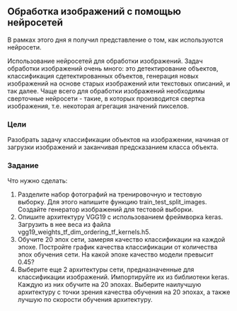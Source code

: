 ## Обработка изображений с помощью нейросетей
В рамках этого дня я получил представление о том, как используются нейросети.

Использование нейросетей для обработки изображений. Задач обработки изображений очень много: это детектирование объектов, классификация сдетектированных объектов, генерация новых изображений на основе старых изображений или текстовых описаний, и так далее. Чаще всего для обработки изображений необходимы сверточные нейросети - такие, в которых производится свертка изображения, т.е. некоторая агрегация значений пикселов. 

### Цели

Разобрать задачу классификации объектов на изображении, начиная от загрузки изображений и заканчивая предсказанием класса объекта.

### Задание

Что нужно сделать:
1. Разделите набор фотографий на тренировочную и тестовую выборку. Для этого напишите функцию train_test_split_images. Создайте генератор изображений для тестовой выборки.
2. Опишите архитектуру VGG19 с использованием фреймворка keras. Загрузить в нее веса из файла vgg19_weights_tf_dim_ordering_tf_kernels.h5.
3. Обучите 20 эпох сети, замеряя качество классификации на каждой эпохе. Постройте график качества классификации от количества эпох обучения сети. На какой эпохе качество модели превысит 0.45?
4. Выберите еще 2 архитектуры сети, предназначенные для классификации изображений. Импортируйте их из библиотеки keras. Каждую из них обучите на 20 эпохах. Выберите наилучшую архитектуру с точки зрения качества обучения на 20 эпохах, а также лучшую по скорости обучения архитектуру.
